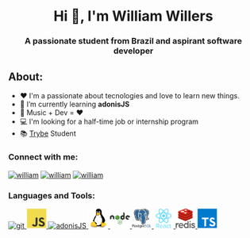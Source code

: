 <h1 align="center">Hi 👋, I'm William Willers</h1>
<h3 align="center">A passionate student from Brazil and aspirant software developer</h3>

<h2 align="left">About:</h2>

- :heart: I'm a passionate about tecnologies and love to learn new things. 
- 🌱 I’m currently learning **adonisJS**
- :musical_note: Music + Dev = :heart:
-  :computer: I'm looking for a half-time job or internship program
-  :books: <a href="https://www.betrybe.com/">Trybe</a> Student

<h3 align="left">Connect with me:</h3>
<p align="left">
<a href="https://linkedin.com/in/william" target="blank"><img align="center" src="https://cdn.jsdelivr.net/npm/simple-icons@3.0.1/icons/linkedin.svg" alt="william" height="30" width="40" /></a>
<a href="https://fb.com/william" target="blank"><img align="center" src="https://cdn.jsdelivr.net/npm/simple-icons@3.0.1/icons/facebook.svg" alt="william" height="30" width="40" /></a>
<a href="https://instagram.com/william" target="blank"><img align="center" src="https://cdn.jsdelivr.net/npm/simple-icons@3.0.1/icons/instagram.svg" alt="william" height="30" width="40" /></a>
</p>


<h3 align="left">Languages and Tools:</h3>
<p align="left"> <a href="https://git-scm.com/" target="_blank"> <img src="https://www.vectorlogo.zone/logos/git-scm/git-scm-icon.svg" alt="git" width="40" height="40"/> </a> <a href="https://developer.mozilla.org/en-US/docs/Web/JavaScript" target="_blank"> <img src="https://raw.githubusercontent.com/devicons/devicon/master/icons/javascript/javascript-original.svg" alt="javascript" width="40" height="40"/> </a> <a href="https://adonisjs.com/" target="_blank"> <img src="https://avatars.githubusercontent.com/u/13810373?s=200&v=4" alt="adonisJS" width="40" height="40"/> </a> <a href="https://www.linux.org/" target="_blank"> <img src="https://raw.githubusercontent.com/devicons/devicon/master/icons/linux/linux-original.svg" alt="linux" width="40" height="40"/> </a> <a href="https://nodejs.org" target="_blank"> <img src="https://raw.githubusercontent.com/devicons/devicon/master/icons/nodejs/nodejs-original-wordmark.svg" alt="nodejs" width="40" height="40"/> </a> <a href="https://www.postgresql.org" target="_blank"> <img src="https://raw.githubusercontent.com/devicons/devicon/master/icons/postgresql/postgresql-original-wordmark.svg" alt="postgresql" width="40" height="40"/> </a> <a href="https://reactjs.org/" target="_blank"> <img src="https://raw.githubusercontent.com/devicons/devicon/master/icons/react/react-original-wordmark.svg" alt="react" width="40" height="40"/> </a> <a href="https://redis.io" target="_blank"> <img src="https://raw.githubusercontent.com/devicons/devicon/master/icons/redis/redis-original-wordmark.svg" alt="redis" width="40" height="40"/> </a> <a href="https://www.typescriptlang.org/" target="_blank"> <img src="https://raw.githubusercontent.com/devicons/devicon/master/icons/typescript/typescript-original.svg" alt="typescript" width="40" height="40"/> </a> </p>

<!--
**Wwillers/Wwillers** is a ✨ _special_ ✨ repository because its `README.md` (this file) appears on your GitHub profile.

Here are some ideas to get you started:

- 🔭 I’m currently working on ...
- 🌱 I’m currently learning ...
- 👯 I’m looking to collaborate on ...
- 🤔 I’m looking for help with ...
- 💬 Ask me about ...
- 📫 How to reach me: ...
- 😄 Pronouns: ...
- ⚡ Fun fact: ...
-->
